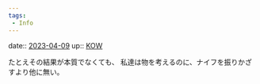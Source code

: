 ```yaml
---
tags:
 - Info
---
```


date:: [2023-04-09](/Daily_Note/2023-04-09.md)
up:: [KOW](Bar/Novel/Nacaria/KOW.md)

たとえその結果が本質でなくても、
私達は物を考えるのに、ナイフを振りかざすより他に無い。